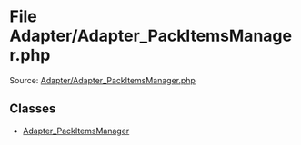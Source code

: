 File Adapter/Adapter_PackItemsManager.php
=========
Source: [Adapter/Adapter_PackItemsManager.php](https://github.com/PrestaShop/PrestaShop/blob/1.6.1.1/Adapter/Adapter_PackItemsManager.php)


Classes
-------

* [Adapter_PackItemsManager](class.Adapter_PackItemsManager.md)

